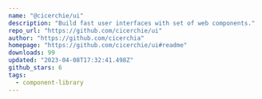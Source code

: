 ```yaml
---
name: "@cicerchie/ui"
description: "Build fast user interfaces with set of web components."
repo_url: "https://github.com/cicerchie/ui"
author: "https://github.com/cicerchia"
homepage: "https://github.com/cicerchie/ui#readme"
downloads: 99
updated: "2023-04-08T17:32:41.498Z"
github_stars: 6
tags: 
  - component-library
---
```

